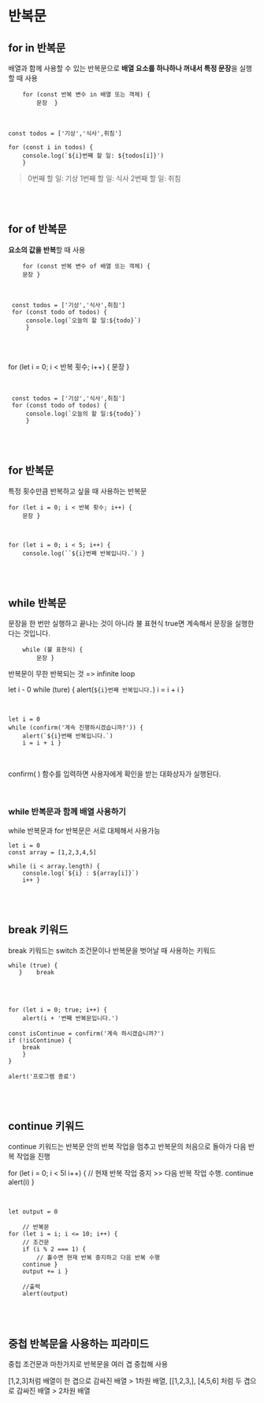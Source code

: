 # 반복문

## for in 반복문

배열과 함께 사용할 수 있는 반복문으로
**배열 요소를 하나하나 꺼내서 특정 문장**을 실행할 때 사용

        for (const 반복 변수 in 배열 또는 객체) {
    	    문장	}

<br>

    const todos = ['기상','식사',취침']

    for (const i in todos) {
    	console.log(`${i}번째 할 일: ${todos[i]}')
    	}

> 0번째 할 일: 기상
> 1번째 할 일: 식사
> 2번째 할 일: 취침

<br><br>

## for of 반복문

**요소의 값을 반복**할 때 사용

        for (const 반복 변수 of 배열 또는 객체) {
        문장 }

<br>

     const todos = ['기상','식사',취침']
     for (const todo of todos) {
         console.log(`오늘의 할 일:${todo}`)
         }

<br><br>

for (let i = 0; i < 반복 횟수; i++) {
문장 }

<br>

     const todos = ['기상','식사',취침']
     for (const todo of todos) {
         console.log(`오늘의 할 일:${todo}`)
         }

<br><br>

## for 반복문

특정 횟수만큼 반복하고 싶을 때 사용하는 반복문

    for (let i = 0; i < 반복 횟수; i++) {
        문장 }

<br>

    for (let i = 0; i < 5; i++) {
        console.log(``${i}번째 반복입니다.`) }

<br><br>

## while 반복문

문장을 한 번만 실행하고 끝나는 것이 아니라 불 표현식 true면 계속해서 문장을 실행한다는 것입니다.

        while (불 표현식) {
    	    문장 }

반복문이 무한 반복되는 것 => infinite loop

let i - 0
while (ture) {
alert(`${i}번째 반복입니다.`)
i = i + i }

<br>

    let i = 0
    while (confirm('계속 진행하시겠습니까?')) {
        alert(`${i}번째 반복입니다.`)
        i = i + i }

<br>

confirm( ) 함수를 입력하면 사용자에게 확인을 받는 대화상자가 실행된다.

<br>

### while 반복문과 함께 배열 사용하기

while 반복문과 for 반복문은 서로 대체해서 사용가능

    let i = 0
    const array = [1,2,3,4,5]

    while (i < array.length) {
    	console.log(`${i} : ${array[i]}`)
    	i++ }

<br><br>

## break 키워드

break 키워드는 switch 조건문이나 반복문을 벗어날 때 사용하는 키워드

    while (true) {
       } 	break

<br><br>

    for (let i = 0; true; i++) {
        alert(i + '번째 반복문입니다.')

    const isContinue = confirm('계속 하시겠습니까?')
    if (!isContinue) {
    	break
    	}
    }

    alert('프로그램 종료')

<br><br>

## continue 키워드

continue 키워드는 반복문 안의 반복 작업을 멈추고 반복문의 처음으로 돌아가 다음 반복 작업을 진행

for (let i = 0; i < 5l i++) {
// 현재 반복 작업 중지 >> 다음 반복 작업 수행.
continue
alert(i)
}

<br>

    let output = 0

        // 반복문
    for (let i = i; i <= 10; i++) {
    	// 조건문
    	if (i % 2 === 1) {
    		// 홀수면 현재 반복 중지하고 다음 반복 수행
    	continue }
    	output += i }

    	//출력
    	alert(output)

<br> <br>

## 중첩 반복문을 사용하는 피라미드

중첩 조건문과 마찬가지로 반복문을 여러 겹 중첩해 사용

[1,2,3]처럼 배열이 한 겹으로 감싸진 배열 > 1차원 배열,
[[1,2,3,], [4,5,6] 처럼 두 겹으로 감싸진 배열 > 2차원 배열
